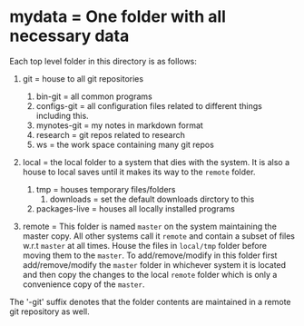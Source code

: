
mydata = One folder with all necessary data
=============================

Each top level folder in this directory is as follows:

1. git    = house to all git repositories
   1. bin-git     = all common programs
   2. configs-git = all configuration files related to different things including this.
   3. mynotes-git = my notes in markdown format
   4. research    = git repos related to research
   5. ws          = the work space containing many git repos

2. local  = the local folder to a system that dies with the system. It is also a house to local saves until it makes its way to the `remote` folder.
   1. tmp = houses temporary files/folders
      1. downloads = set the default downloads dirctory to this
   2. packages-live = houses all locally installed programs

3. remote = This folder is named `master` on the system maintaining the master copy. All other systems call it `remote` and contain a subset of files w.r.t `master` at all times. House the files in `local/tmp` folder before moving them to the `master`. To add/remove/modify in this folder first add/remove/modify the `master` folder in whichever system it is located and then copy the changes to the local `remote` folder which is only a convenience copy of the `master`.


The '-git' suffix denotes that the folder contents are maintained in a remote git repository as well.


